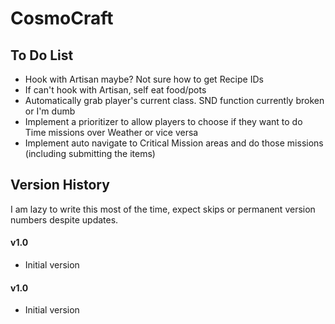 # CosmoCraft
## To Do List
- Hook with Artisan maybe? Not sure how to get Recipe IDs
- If can't hook with Artisan, self eat food/pots
- Automatically grab player's current class. SND function currently broken or I'm dumb
- Implement a prioritizer to allow players to choose if they want to do Time missions over Weather or vice versa 
- Implement auto navigate to Critical Mission areas and do those missions (including submitting the items)

## Version History 
I am lazy to write this most of the time, expect skips or permanent version numbers despite updates.

#### v1.0
- Initial version  

#### v1.0
- Initial version

